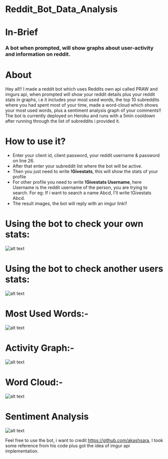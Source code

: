 # Reddit_Bot_Data_Analysis

# In-Brief
### A bot when prompted, will show graphs about user-activity and information on reddit.


# About
 Hey all!! I made a reddit bot which uses Reddits own api called PRAW and imgurs api, when prompted will show your reddit details plus your reddit stats in graphs, i.e it includes your most used words, the top 10 subreddits where you had spent most of your time, made a word-cloud which shows your most used words, plus a sentiment analysis graph of your comments!!
The bot is currently deployed on Heroku and runs with a 5min cooldown after running through the list of subreddits i provided it.

# How to use it?
*  Enter your client id, client password, your reddit username & password on line 26.
*  After that enter your subreddit list where the bot will be active.
*  Then you just need to write **!Givestats**, this will show the stats of your profile
*  For other profile you need to write **!Givestats Username**, here Username is the reddit username of the person, you are trying to search. For eg: If i want to search a name Abcd, I'll write !Givestats Abcd.
* The result images, the bot will reply with an imgur link!!

# Using the bot to check your own stats:

 ![alt text](https://i.imgur.com/pMG3y6k.png)

# Using the bot to check another users stats:

 ![alt text](https://i.imgur.com/BsAAlD4.png)

# Most Used Words:-
 ![alt text](https://i.imgur.com/yagzMFd.png)

# Activity Graph:-
 ![alt text](https://i.imgur.com/pDOOnHk.png)

# Word Cloud:-
 ![alt text](https://i.imgur.com/V3CWqdm.png)

# Sentiment Analysis
![alt text](https://i.imgur.com/fQvjcW6.png)




 Feel free to use the bot, i want to credit https://github.com/akashsara, I took some reference from his code plus got the idea of imgur api implementation.

